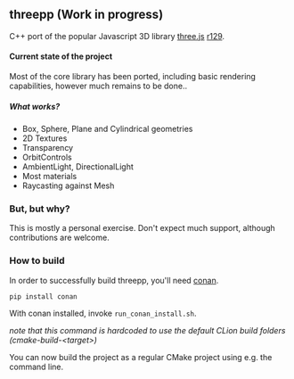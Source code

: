 ## threepp (Work in progress)

C++ port of the popular Javascript 3D library [three.js](https://github.com/mrdoob/three.js/) [r129](https://github.com/mrdoob/three.js/tree/r129).


#### Current state of the project

Most of the core library has been ported, including basic rendering capabilities, 
however much remains to be done..

##### What works?

* Box, Sphere, Plane and Cylindrical geometries  
* 2D Textures
* Transparency
* OrbitControls
* AmbientLight, DirectionalLight  
* Most materials
* Raycasting against Mesh


### But, but why?

This is mostly a personal exercise. Don't expect much support, although contributions are welcome. 


### How to build

In order to successfully build threepp, you'll need [conan](https://conan.io/).

`pip install conan`

With conan installed, invoke `run_conan_install.sh`.

_note that this command is hardcoded to use the default CLion build folders (cmake-build-\<target>)_

You can now build the project as a regular CMake project using e.g. the command line.
